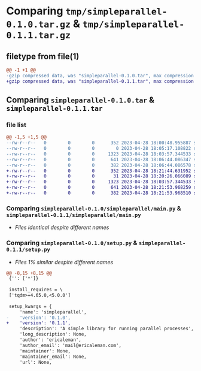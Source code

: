 # Comparing `tmp/simpleparallel-0.1.0.tar.gz` & `tmp/simpleparallel-0.1.1.tar.gz`

## filetype from file(1)

```diff
@@ -1 +1 @@
-gzip compressed data, was "simpleparallel-0.1.0.tar", max compression
+gzip compressed data, was "simpleparallel-0.1.1.tar", max compression
```

## Comparing `simpleparallel-0.1.0.tar` & `simpleparallel-0.1.1.tar`

### file list

```diff
@@ -1,5 +1,5 @@
--rw-r--r--   0        0        0      352 2023-04-28 18:00:48.955887 simpleparallel-0.1.0/pyproject.toml
--rw-r--r--   0        0        0        0 2023-04-28 18:05:17.108822 simpleparallel-0.1.0/simpleparallel/__init__.py
--rw-r--r--   0        0        0     1323 2023-04-28 18:03:57.344533 simpleparallel-0.1.0/simpleparallel/main.py
--rw-r--r--   0        0        0      641 2023-04-28 18:06:44.086347 simpleparallel-0.1.0/setup.py
--rw-r--r--   0        0        0      382 2023-04-28 18:06:44.086578 simpleparallel-0.1.0/PKG-INFO
+-rw-r--r--   0        0        0      352 2023-04-28 18:21:44.631952 simpleparallel-0.1.1/pyproject.toml
+-rw-r--r--   0        0        0       31 2023-04-28 18:20:26.066089 simpleparallel-0.1.1/simpleparallel/__init__.py
+-rw-r--r--   0        0        0     1323 2023-04-28 18:03:57.344533 simpleparallel-0.1.1/simpleparallel/main.py
+-rw-r--r--   0        0        0      641 2023-04-28 18:21:53.968259 simpleparallel-0.1.1/setup.py
+-rw-r--r--   0        0        0      382 2023-04-28 18:21:53.968510 simpleparallel-0.1.1/PKG-INFO
```

### Comparing `simpleparallel-0.1.0/simpleparallel/main.py` & `simpleparallel-0.1.1/simpleparallel/main.py`

 * *Files identical despite different names*

### Comparing `simpleparallel-0.1.0/setup.py` & `simpleparallel-0.1.1/setup.py`

 * *Files 1% similar despite different names*

```diff
@@ -8,15 +8,15 @@
 {'': ['*']}
 
 install_requires = \
 ['tqdm>=4.65.0,<5.0.0']
 
 setup_kwargs = {
     'name': 'simpleparallel',
-    'version': '0.1.0',
+    'version': '0.1.1',
     'description': 'A simple library for running parallel processes',
     'long_description': None,
     'author': 'ericaleman',
     'author_email': 'mail@ericaleman.com',
     'maintainer': None,
     'maintainer_email': None,
     'url': None,
```

